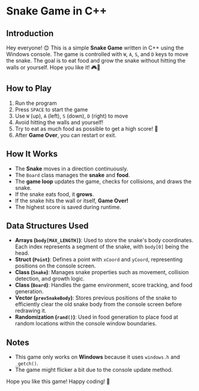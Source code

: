 # Snake Game in C++

## Introduction
Hey everyone! 😊 This is a simple **Snake Game** written in C++ using the Windows console. The game is controlled with `W`, `A`, `S`, and `D` keys to move the snake. The goal is to eat food and grow the snake without hitting the walls or yourself. Hope you like it! 🎮🐍

## How to Play
1. Run the program
2. Press `SPACE` to start the game
3. Use `W` (up), `A` (left), `S` (down), `D` (right) to move
4. Avoid hitting the walls and yourself!
5. Try to eat as much food as possible to get a high score! 🚀
6. After **Game Over**, you can restart or exit.

## How It Works
- The **Snake** moves in a direction continuously.
- The `Board` class manages the **snake** and **food**.
- The **game loop** updates the game, checks for collisions, and draws the snake.
- If the snake eats food, it **grows**.
- If the snake hits the wall or itself, **Game Over!**
- The highest score is saved during runtime.

## Data Structures Used
- **Arrays (`body[MAX_LENGTH]`)**: Used to store the snake's body coordinates. Each index represents a segment of the snake, with `body[0]` being the head.
- **Struct (`Point`)**: Defines a point with `xCoord` and `yCoord`, representing positions on the console screen.
- **Class (`Snake`)**: Manages snake properties such as movement, collision detection, and growth logic.
- **Class (`Board`)**: Handles the game environment, score tracking, and food generation.
- **Vector (`prevSnakeBody`)**: Stores previous positions of the snake to efficiently clear the old snake body from the console screen before redrawing it.
- **Randomization (`rand()`)**: Used in food generation to place food at random locations within the console window boundaries.

## Notes
- This game only works on **Windows** because it uses `windows.h` and `_getch()`.
- The game might flicker a bit due to the console update method.

Hope you like this game! Happy coding! 🚀
